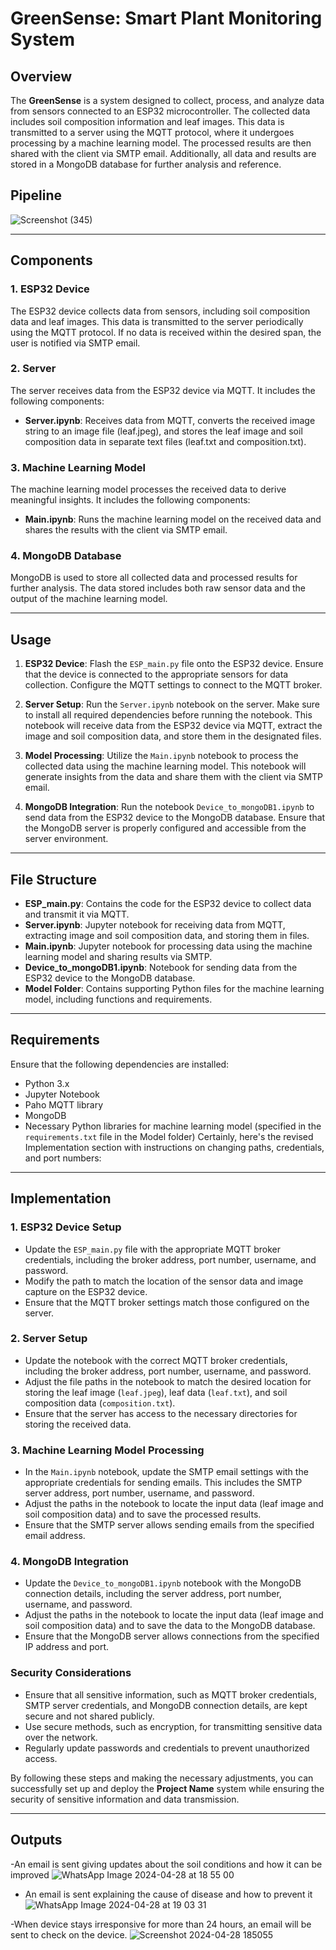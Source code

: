 # GreenSense: Smart Plant Monitoring System

## Overview
The **GreenSense** is a system designed to collect, process, and analyze data from sensors connected to an ESP32 microcontroller. The collected data includes soil composition information and leaf images. This data is transmitted to a server using the MQTT protocol, where it undergoes processing by a machine learning model. The processed results are then shared with the client via SMTP email. Additionally, all data and results are stored in a MongoDB database for further analysis and reference.

## Pipeline
![Screenshot (345)](https://github.com/A-Shubhi/DA353_IoT_Team5/assets/95265187/e2c8e09b-d97d-48b9-ad89-be69029c477f)

----

## Components
### 1. ESP32 Device
The ESP32 device collects data from sensors, including soil composition data and leaf images. This data is transmitted to the server periodically using the MQTT protocol. If no data is received within the desired span, the user is notified via SMTP email.

### 2. Server
The server receives data from the ESP32 device via MQTT. It includes the following components:
- **Server.ipynb**: Receives data from MQTT, converts the received image string to an image file (leaf.jpeg), and stores the leaf image and soil composition data in separate text files (leaf.txt and composition.txt).

### 3. Machine Learning Model
The machine learning model processes the received data to derive meaningful insights. It includes the following components:
- **Main.ipynb**: Runs the machine learning model on the received data and shares the results with the client via SMTP email.

### 4. MongoDB Database
MongoDB is used to store all collected data and processed results for further analysis. The data stored includes both raw sensor data and the output of the machine learning model.

----

## Usage
1. **ESP32 Device**: Flash the `ESP_main.py` file onto the ESP32 device. Ensure that the device is connected to the appropriate sensors for data collection. Configure the MQTT settings to connect to the MQTT broker.

2. **Server Setup**: Run the `Server.ipynb` notebook on the server. Make sure to install all required dependencies before running the notebook. This notebook will receive data from the ESP32 device via MQTT, extract the image and soil composition data, and store them in the designated files.

3. **Model Processing**: Utilize the `Main.ipynb` notebook to process the collected data using the machine learning model. This notebook will generate insights from the data and share them with the client via SMTP email.

4. **MongoDB Integration**: Run the notebook `Device_to_mongoDB1.ipynb` to send data from the ESP32 device to the MongoDB database. Ensure that the MongoDB server is properly configured and accessible from the server environment.

----

## File Structure
- **ESP_main.py**: Contains the code for the ESP32 device to collect data and transmit it via MQTT.
- **Server.ipynb**: Jupyter notebook for receiving data from MQTT, extracting image and soil composition data, and storing them in files.
- **Main.ipynb**: Jupyter notebook for processing data using the machine learning model and sharing results via SMTP.
- **Device_to_mongoDB1.ipynb**: Notebook for sending data from the ESP32 device to the MongoDB database.
- **Model Folder**: Contains supporting Python files for the machine learning model, including functions and requirements.

----

## Requirements
Ensure that the following dependencies are installed:
- Python 3.x
- Jupyter Notebook
- Paho MQTT library
- MongoDB
- Necessary Python libraries for machine learning model (specified in the `requirements.txt` file in the Model folder)
Certainly, here's the revised Implementation section with instructions on changing paths, credentials, and port numbers:

----

## Implementation

### 1. ESP32 Device Setup
- Update the `ESP_main.py` file with the appropriate MQTT broker credentials, including the broker address, port number, username, and password.
- Modify the path to match the location of the sensor data and image capture on the ESP32 device.
- Ensure that the MQTT broker settings match those configured on the server.

### 2. Server Setup
- Update the notebook with the correct MQTT broker credentials, including the broker address, port number, username, and password.
- Adjust the file paths in the notebook to match the desired location for storing the leaf image (`leaf.jpeg`), leaf data (`leaf.txt`), and soil composition data (`composition.txt`).
- Ensure that the server has access to the necessary directories for storing the received data.

### 3. Machine Learning Model Processing
- In the `Main.ipynb` notebook, update the SMTP email settings with the appropriate credentials for sending emails. This includes the SMTP server address, port number, username, and password.
- Adjust the paths in the notebook to locate the input data (leaf image and soil composition data) and to save the processed results.
- Ensure that the SMTP server allows sending emails from the specified email address.

### 4. MongoDB Integration
- Update the `Device_to_mongoDB1.ipynb` notebook with the MongoDB connection details, including the server address, port number, username, and password.
- Adjust the paths in the notebook to locate the input data (leaf image and soil composition data) and to save the data to the MongoDB database.
- Ensure that the MongoDB server allows connections from the specified IP address and port.

### Security Considerations
- Ensure that all sensitive information, such as MQTT broker credentials, SMTP server credentials, and MongoDB connection details, are kept secure and not shared publicly.
- Use secure methods, such as encryption, for transmitting sensitive data over the network.
- Regularly update passwords and credentials to prevent unauthorized access.

By following these steps and making the necessary adjustments, you can successfully set up and deploy the **Project Name** system while ensuring the security of sensitive information and data transmission.

----

## Outputs
-An email is sent giving updates about the soil conditions and how it can be improved
![WhatsApp Image 2024-04-28 at 18 55 00](https://github.com/A-Shubhi/DA353_IoT_Team5/assets/95135448/d7e34016-204e-4576-852c-98e289efbdae)

- An email is sent explaining the cause of disease and how to prevent it
![WhatsApp Image 2024-04-28 at 19 03 31](https://github.com/A-Shubhi/DA353_IoT_Team5/assets/95135448/16b8d2c6-5c31-4d8a-864f-05b4b5219527)

-When device stays irresponsive for more than 24 hours, an email will be sent to check on the device.
![Screenshot 2024-04-28 185055](https://github.com/A-Shubhi/DA353_IoT_Team5/assets/95135448/bf72cd5d-b3cc-4641-a8ee-dc185e242a96)



